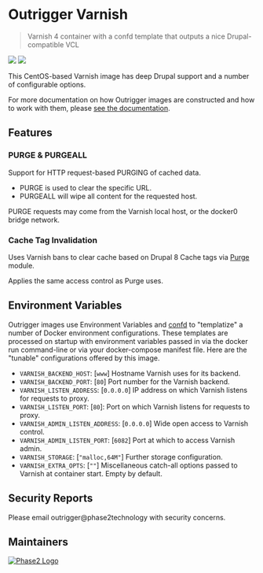 
# Outrigger Varnish

> Varnish 4 container with a confd template that outputs a nice Drupal-compatible VCL

[![](https://images.microbadger.com/badges/version/outrigger/varnish.svg)](https://microbadger.com/images/outrigger/varnish "Get your own version badge on microbadger.com") [![](https://images.microbadger.com/badges/image/outrigger/varnish.svg)](https://microbadger.com/images/outrigger/varnish "Get your own image badge on microbadger.com")

This CentOS-based Varnish image has deep Drupal support and a number of
configurable options.

For more documentation on how Outrigger images are constructed and how to work
with them, please [see the documentation](http://docs.outrigger.sh/en/latest/).

## Features

### PURGE & PURGEALL

Support for HTTP request-based PURGING of cached data.

* PURGE is used to clear the specific URL.
* PURGEALL will wipe all content for the requested host.

PURGE requests may come from the Varnish local host, or the docker0 bridge network.

### Cache Tag Invalidation

Uses Varnish bans to clear cache based on Drupal 8 Cache tags via
[Purge](https://www.drupal.org/project/purge) module.

Applies the same access control as Purge uses.

## Environment Variables

Outrigger images use Environment Variables and [confd](https://github.com/kelseyhightower/confd)
to "templatize" a number of Docker environment configurations. These templates are
processed on startup with environment variables passed in via the docker run
command-line or via your docker-compose manifest file. Here are the "tunable"
configurations offered by this image.

* `VARNISH_BACKEND_HOST`: [`www`] Hostname Varnish uses for its backend.
* `VARNISH_BACKEND_PORT`: [`80`] Port number for the Varnish backend.
* `VARNISH_LISTEN_ADDRESS`: [`0.0.0.0`] IP address on which Varnish listens for
  requests to proxy.
* `VARNISH_LISTEN_PORT`: [`80`]: Port on which Varnish listens for requests to
  proxy.
* `VARNISH_ADMIN_LISTEN_ADDRESS`: [`0.0.0.0`] Wide open access to Varnish control.
* `VARNISH_ADMIN_LISTEN_PORT`: [`6082`] Port at which to access Varnish admin.
* `VARNISH_STORAGE`: [`"malloc,64M"`] Further storage configuration.
* `VARNISH_EXTRA_OPTS`: [`""`] Miscellaneous catch-all options passed to Varnish
  at container start. Empty by default.

## Security Reports

Please email outrigger@phase2technology with security concerns.

## Maintainers

[![Phase2 Logo](https://www.phase2technology.com/wp-content/uploads/2015/06/logo-retina.png)](https://www.phase2technology.com)
